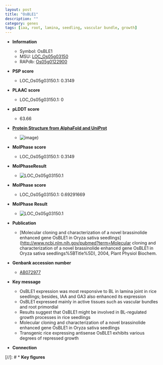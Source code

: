 ```yaml
---
layout: post
title: "OsBLE1"
description: ""
category: genes
tags: [iaa, root, lamina, seedling, vascular bundle, growth]
---
```


* **Information**  
    + Symbol: OsBLE1  
    + MSU: [LOC_Os05g03150](http://rice.plantbiology.msu.edu/cgi-bin/ORF_infopage.cgi?orf=LOC_Os05g03150)  
    + RAPdb: [Os05g0122900](http://rapdb.dna.affrc.go.jp/viewer/gbrowse_details/irgsp1?name=Os05g0122900)  

* **PSP score**  
    + LOC_Os05g03150.1: 0.3149 

* **PLAAC score**  
    + LOC_Os05g03150.1: 0 

* **pLDDT score**
    + 63.66

* **[Protein Structure from AlphaFold and UniProt](https://www.uniprot.org/uniprotkb/Q75L86/entry#structure)**
    + ![image](https://ricepsp.github.io/images/Q7/AF-Q75L86-F1.png))

* **MolPhase score**
    + LOC_Os05g03150.1: 0.3149

* **MolPhaseResult**
    + ![LOC_Os05g03150.1](https://ricepsp.github.io/pictures/LOC_Os05g/LOC_Os05g03150.1.png)

* **MolPhase score**
    + LOC_Os05g03150.1: 0.69291669

* **MolPhase Result**
    + ![LOC_Os05g03150.1](https://304243504.github.io/Pictures/LOC_Os05g/LOC_Os05g03150.1.png)

* **Publication**  
    + [Molecular cloning and characterization of a novel brassinolide enhanced gene OsBLE1 in Oryza sativa seedlings](http://www.ncbi.nlm.nih.gov/pubmed?term=Molecular cloning and characterization of a novel brassinolide enhanced gene OsBLE1 in Oryza sativa seedlings%5BTitle%5D), 2004, Plant Physiol Biochem.

* **Genbank accession number**  
    + [AB072977](http://www.ncbi.nlm.nih.gov/nuccore/AB072977)

* **Key message**  
    + OsBLE1 expression was most responsive to BL in lamina joint in rice seedlings; besides, IAA and GA3 also enhanced its expression
    + OsBLE1 expressed mainly in active tissues such as vascular bundles and root primordial
    + Results suggest that OsBLE1 might be involved in BL-regulated growth processes in rice seedlings
    + Molecular cloning and characterization of a novel brassinolide enhanced gene OsBLE1 in Oryza sativa seedlings
    + Transgenic rice expressing antisense OsBLE1 exhibits various degrees of repressed growth

* **Connection**  

[//]: # * **Key figures**  


